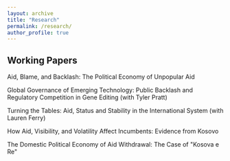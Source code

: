 ```yaml
---
layout: archive
title: "Research"
permalink: /research/
author_profile: true
---
```


Working Papers
---

Aid, Blame, and Backlash: The Political Economy of Unpopular Aid

Global Governance of Emerging Technology: Public Backlash and Regulatory Competition in Gene Editing (with Tyler Pratt)

Turning the Tables: Aid, Status and Stability in the International System (with Lauren Ferry)

How Aid, Visibility, and Volatility Affect Incumbents: Evidence from Kosovo

The Domestic Political Economy of Aid Withdrawal: The Case of "Kosova e Re"

